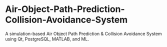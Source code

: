 # Air-Object-Path-Prediction-Collision-Avoidance-System
 A simulation-based Air Object Path Prediction &amp; Collision Avoidance System using Qt, PostgreSQL, MATLAB, and ML.
